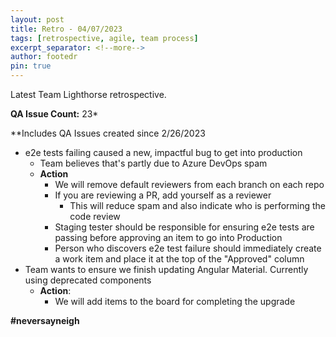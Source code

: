 ```yaml
---
layout: post
title: Retro - 04/07/2023
tags: [retrospective, agile, team process]
excerpt_separator: <!--more-->
author: footedr
pin: true
---
```


Latest Team Lighthorse retrospective.

__QA Issue Count:__ 23*

**Includes QA Issues created since 2/26/2023

<!--more-->

- e2e tests failing caused a new, impactful bug to get into production
  - Team believes that's partly due to Azure DevOps spam
  - **Action**
    - We will remove default reviewers from each branch on each repo
    - If you are reviewing a PR, add yourself as a reviewer
      - This will reduce spam and also indicate who is performing the code review
    - Staging tester should be responsible for ensuring e2e tests are passing before approving an item to go into Production
    - Person who discovers e2e test failure should immediately create a work item and place it at the top of the "Approved" column
- Team wants to ensure we finish updating Angular Material. Currently using deprecated components
	- **Action**:
		- We will add items to the board for completing the upgrade

**#neversayneigh**